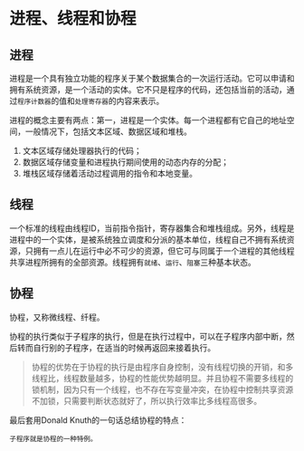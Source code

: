 # 进程、线程和协程

## 进程

进程是一个具有独立功能的程序关于某个数据集合的一次运行活动。它可以申请和拥有系统资源，是一个活动的实体。它不只是程序的代码，还包括当前的活动，通过`程序计数器`的值和`处理寄存器`的内容来表示。

进程的概念主要有两点：第一，进程是一个实体。每一个进程都有它自己的地址空间，一般情况下，包括文本区域、数据区域和堆栈。

1. 文本区域存储处理器执行的代码；
1. 数据区域存储变量和进程执行期间使用的动态内存的分配；
1. 堆栈区域存储着活动过程调用的指令和本地变量。

## 线程

一个标准的线程由线程ID，当前指令指针，寄存器集合和堆栈组成。另外，线程是进程中的一个实体，是被系统独立调度和分派的基本单位，线程自己不拥有系统资源，只拥有一点儿在运行中必不可少的资源，但它可与同属于一个进程的其他线程共享进程所拥有的全部资源。线程拥有`就绪`、`运行`、`阻塞`三种基本状态。

## 协程

协程，又称微线程、纤程。

协程的执行类似于子程序的执行，但是在执行过程中，可以在子程序内部中断，然后转而自行别的子程序，在适当的时候再返回来接着执行。

> 协程的优势在于协程的执行是由程序自身控制，没有线程切换的开销，和多线程比，线程数量越多，协程的性能优势越明显。并且协程不需要多线程的锁机制，因为只有一个线程，也不存在写变量冲突，在协程中控制共享资源不加锁，只需要判断状态就好了，所以执行效率比多线程高很多。

最后套用Donald Knuth的一句话总结协程的特点：

`子程序就是协程的一种特例。`